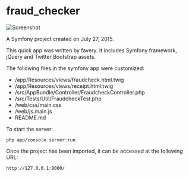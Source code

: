 fraud_checker
==============

![Screenshot](http://i.imgur.com/KKVT1ce.png "Interface")

A Symfony project created on July 27, 2015.

This quick app was written by favery. It includes Symfony framework, jQuery and Twitter Bootstrap assets.

The following files in the symfony app were customized:

- /app/Resources/views/fraudcheck.html.twig
- /app/Resources/views/receipt.html.twig
- /src/AppBundle/Controller/FraudcheckController.php
- /src/Tests/Util/FraudcheckTest.php
- /web/css/main.css
- /web/js.main.js
- README.md

To start the server:

    php app/console server:run

Once the project has been imported, it can be accessed at the following URL:

    http://127.0.0.1:8000/


